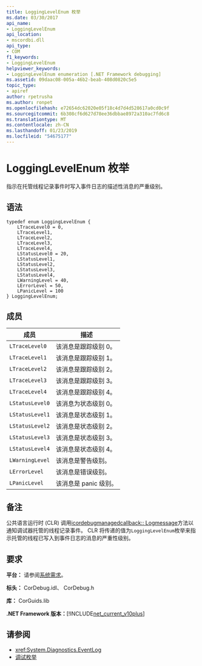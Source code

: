 ```yaml
---
title: LoggingLevelEnum 枚举
ms.date: 03/30/2017
api_name:
- LoggingLevelEnum
api_location:
- mscordbi.dll
api_type:
- COM
f1_keywords:
- LoggingLevelEnum
helpviewer_keywords:
- LoggingLevelEnum enumeration [.NET Framework debugging]
ms.assetid: 09daac08-005a-46b2-beab-408d0820c5e5
topic_type:
- apiref
author: rpetrusha
ms.author: ronpet
ms.openlocfilehash: e72654dc62020e05f18c4d7d4d528617a0cd0c9f
ms.sourcegitcommit: 6b308cf6d627d78ee36dbbae8972a310ac7fd6c8
ms.translationtype: MT
ms.contentlocale: zh-CN
ms.lasthandoff: 01/23/2019
ms.locfileid: "54675177"
---
```

# <a name="logginglevelenum-enumeration"></a>LoggingLevelEnum 枚举
指示在托管线程记录事件时写入事件日志的描述性消息的严重级别。  
  
## <a name="syntax"></a>语法  
  
```  
typedef enum LoggingLevelEnum {  
    LTraceLevel0 = 0,  
    LTraceLevel1,  
    LTraceLevel2,  
    LTraceLevel3,  
    LTraceLevel4,  
    LStatusLevel0 = 20,  
    LStatusLevel1,  
    LStatusLevel2,  
    LStatusLevel3,  
    LStatusLevel4,  
    LWarningLevel = 40,  
    LErrorLevel = 50,  
    LPanicLevel = 100  
} LoggingLevelEnum;  
```  
  
## <a name="members"></a>成员  
  
|成员|描述|  
|------------|-----------------|  
|`LTraceLevel0`|该消息是跟踪级别 0。|  
|`LTraceLevel1`|该消息是跟踪级别 1。|  
|`LTraceLevel2`|该消息是跟踪级别 2。|  
|`LTraceLevel3`|该消息是跟踪级别 3。|  
|`LTraceLevel4`|该消息是跟踪级别 4。|  
|`LStatusLevel0`|该消息为状态级别 0。|  
|`LStatusLevel1`|该消息是状态级别 1。|  
|`LStatusLevel2`|该消息是状态级别 2。|  
|`LStatusLevel3`|该消息是状态级别 3。|  
|`LStatusLevel4`|该消息是状态级别 4。|  
|`LWarningLevel`|该消息是警告级别。|  
|`LErrorLevel`|该消息是错误级别。|  
|`LPanicLevel`|该消息是 panic 级别。|  
  
## <a name="remarks"></a>备注  
 公共语言运行时 (CLR) 调用[icordebugmanagedcallback:: Logmessage](../../../../docs/framework/unmanaged-api/debugging/icordebugmanagedcallback-logmessage-method.md)方法以通知调试器托管的线程记录事件。 CLR 将传递的值为`LoggingLevelEnum`枚举来指示托管的线程已写入到事件日志的消息的严重性级别。  
  
## <a name="requirements"></a>要求  
 **平台：** 请参阅[系统需求](../../../../docs/framework/get-started/system-requirements.md)。  
  
 **标头：** CorDebug.idl、 CorDebug.h  
  
 **库：** CorGuids.lib  
  
 **.NET Framework 版本：**[!INCLUDE[net_current_v10plus](../../../../includes/net-current-v10plus-md.md)]  
  
## <a name="see-also"></a>请参阅
- <xref:System.Diagnostics.EventLog>
- [调试枚举](../../../../docs/framework/unmanaged-api/debugging/debugging-enumerations.md)
